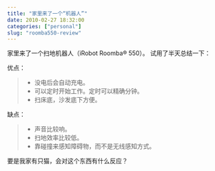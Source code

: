 ```yaml
---
title: "家里来了一个“机器人”"
date: 2010-02-27 18:32:00
categories: ["personal"]
slug: "roomba550-review"
---
```




家里来了一个扫地机器人（iRobot Roomba® 550）。 试用了半天总结一下：

优点：

> -   没电后会自动充电。
> -   可以定时开始工作。定时可以精确分钟。
> -   扫床底，沙发底下方便。

缺点：

> -   声音比较响。
> -   扫地效率比较低。
> -   靠碰撞来感知障碍物，而不是无线感知方式。

要是我家有只猫，会对这个东西有什么反应？
